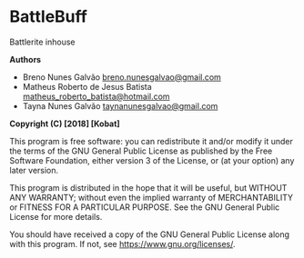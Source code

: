 # BattleBuff

Battlerite inhouse

**Authors**<br>
* Breno Nunes Galvão breno.nunesgalvao@gmail.com<br>
* Matheus Roberto de Jesus Batista matheus_roberto_batista@hotmail.com<br>
* Tayna Nunes Galvão taynanunesgalvao@gmail.com<br>

**Copyright (C) [2018] [Kobat]**

This program is free software: you can redistribute it and/or modify
it under the terms of the GNU General Public License as published by
the Free Software Foundation, either version 3 of the License, or
(at your option) any later version.

This program is distributed in the hope that it will be useful,
but WITHOUT ANY WARRANTY; without even the implied warranty of
MERCHANTABILITY or FITNESS FOR A PARTICULAR PURPOSE.  See the
GNU General Public License for more details.

You should have received a copy of the GNU General Public License
along with this program.  If not, see <https://www.gnu.org/licenses/>.
